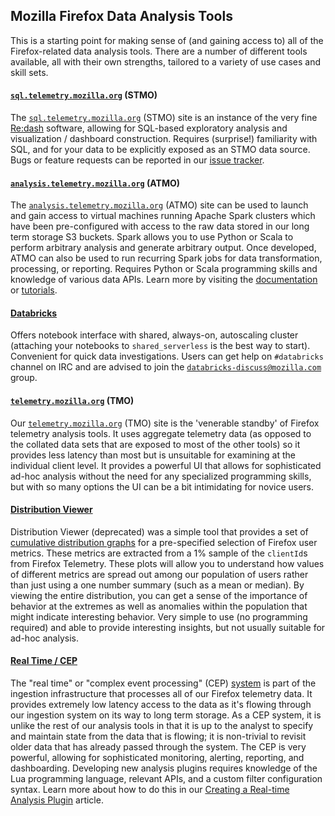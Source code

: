 Mozilla Firefox Data Analysis Tools
-----------------------------------

This is a starting point for making sense of (and gaining access to) all of the
Firefox-related data analysis tools. There are a number of different tools
available, all with their own strengths, tailored to a variety of use cases and
skill sets.

#### [`sql.telemetry.mozilla.org`](stmo.md) (STMO)

The [`sql.telemetry.mozilla.org`](https://sql.telemetry.mozilla.org) (STMO) site
is an instance of the very fine [Re:dash](https://redash.io/) software, allowing
for SQL-based exploratory analysis and visualization / dashboard
construction. Requires (surprise!) familiarity with SQL, and for your data to
be explicitly exposed as an STMO data source. Bugs or feature requests can be
reported in our [issue tracker](https://github.com/mozilla/redash/issues).

#### [`analysis.telemetry.mozilla.org`](spark.md) (ATMO)

The
[`analysis.telemetry.mozilla.org`](https://analysis.telemetry.mozilla.org)
(ATMO) site can be used to launch and gain access to virtual machines running
Apache Spark clusters which have been pre-configured with access to the raw data
stored in our long term storage S3 buckets. Spark allows you to use
Python or Scala to perform arbitrary analysis and generate arbitrary
output. Once developed, ATMO can also be used to run recurring Spark jobs
for data transformation, processing, or reporting. Requires Python or Scala
programming skills and knowledge of various data APIs. Learn more by visiting
the [documentation](https://wiki.mozilla.org/Telemetry) or
[tutorials](spark.md).

#### [Databricks](https://dbc-caf9527b-e073.cloud.databricks.com/)

Offers notebook interface with shared, always-on, autoscaling cluster
(attaching your notebooks to `shared_serverless` is the best way to start).
Convenient for quick data investigations. Users can get help on `#databricks`
channel on IRC and are advised to join the
[`databricks-discuss@mozilla.com`](https://groups.google.com/a/mozilla.com/forum/#!forum/databricks-discuss) group.

#### [`telemetry.mozilla.org`](../concepts/analysis_intro.md) (TMO)

Our [`telemetry.mozilla.org`](https://telemetry.mozilla.org) (TMO) site is the
'venerable standby' of Firefox telemetry analysis tools. It uses aggregate
telemetry data (as opposed to the collated data sets that are exposed to most
of the other tools) so it provides less latency than most but is unsuitable for
examining at the individual client level. It provides a powerful UI that allows
for sophisticated ad-hoc analysis without the need for any specialized
programming skills, but with so many options the UI can be a bit intimidating
for novice users.

#### [Distribution Viewer](distribution_viewer.md)

Distribution Viewer (deprecated) was a simple tool
that provides a set of [cumulative distribution
graphs](http://math.stackexchange.com/questions/52400/what-is-cdf-cumulative-distribution-function)
for a pre-specified selection of Firefox user metrics. These metrics are
extracted from a 1% sample of the `clientId`s from Firefox Telemetry. These plots
will allow you to understand how values of different metrics are spread out
among our population of users rather than just using a one number summary (such
as a mean or median). By viewing the entire distribution, you can get a sense
of the importance of behavior at the extremes as well as anomalies within the
population that might indicate interesting behavior. Very simple to use (no
programming required) and able to provide interesting insights, but not usually
suitable for ad-hoc analysis.

#### [Real Time / CEP](../cookbooks/realtime_analysis_plugin.md)

The "real time" or "complex event processing" (CEP)
[system](https://pipeline-cep.prod.mozaws.net/) is part of the ingestion
infrastructure that processes all of our Firefox telemetry data. It provides
extremely low latency access to the data as it's flowing through our ingestion
system on its way to long term storage. As a CEP system, it is unlike the rest
of our analysis tools in that it is up to the analyst to specify and maintain
state from the data that is flowing; it is non-trivial to revisit older data
that has already passed through the system. The CEP is very powerful, allowing
for sophisticated monitoring, alerting, reporting, and dashboarding. Developing
new analysis plugins requires knowledge of the Lua programming language,
relevant APIs, and a custom filter configuration syntax. Learn more about how
to do this in our [Creating a Real-time Analysis
Plugin](../cookbooks/realtime_analysis_plugin.md) article.
